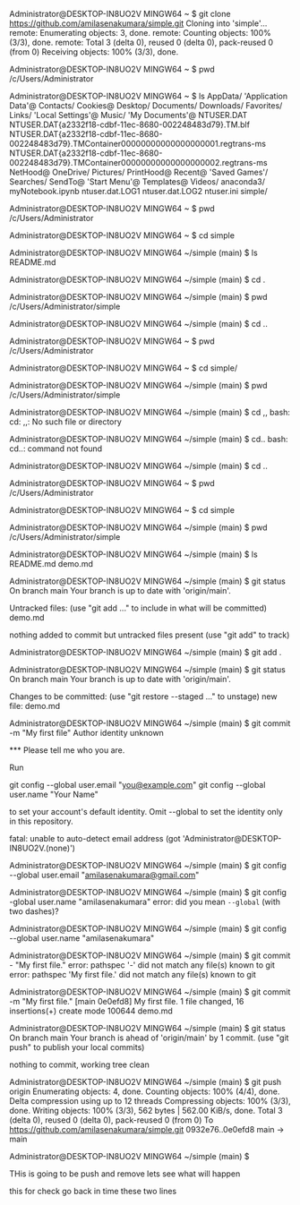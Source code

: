 
Administrator@DESKTOP-IN8UO2V MINGW64 ~
$ git clone https://github.com/amilasenakumara/simple.git
Cloning into 'simple'...
remote: Enumerating objects: 3, done.
remote: Counting objects: 100% (3/3), done.
remote: Total 3 (delta 0), reused 0 (delta 0), pack-reused 0 (from 0)
Receiving objects: 100% (3/3), done.

Administrator@DESKTOP-IN8UO2V MINGW64 ~
$ pwd
/c/Users/Administrator

Administrator@DESKTOP-IN8UO2V MINGW64 ~
$ ls
 AppData/
'Application Data'@
 Contacts/
 Cookies@
 Desktop/
 Documents/
 Downloads/
 Favorites/
 Links/
'Local Settings'@
 Music/
'My Documents'@
 NTUSER.DAT
 NTUSER.DAT{a2332f18-cdbf-11ec-8680-002248483d79}.TM.blf
 NTUSER.DAT{a2332f18-cdbf-11ec-8680-002248483d79}.TMContainer00000000000000000001.regtrans-ms
 NTUSER.DAT{a2332f18-cdbf-11ec-8680-002248483d79}.TMContainer00000000000000000002.regtrans-ms
 NetHood@
 OneDrive/
 Pictures/
 PrintHood@
 Recent@
'Saved Games'/
 Searches/
 SendTo@
'Start Menu'@
 Templates@
 Videos/
 anaconda3/
 myNotebook.ipynb
 ntuser.dat.LOG1
 ntuser.dat.LOG2
 ntuser.ini
 simple/

Administrator@DESKTOP-IN8UO2V MINGW64 ~
$ pwd
/c/Users/Administrator

Administrator@DESKTOP-IN8UO2V MINGW64 ~
$ cd simple

Administrator@DESKTOP-IN8UO2V MINGW64 ~/simple (main)
$ ls
README.md

Administrator@DESKTOP-IN8UO2V MINGW64 ~/simple (main)
$ cd .

Administrator@DESKTOP-IN8UO2V MINGW64 ~/simple (main)
$ pwd
/c/Users/Administrator/simple

Administrator@DESKTOP-IN8UO2V MINGW64 ~/simple (main)
$ cd ..

Administrator@DESKTOP-IN8UO2V MINGW64 ~
$ pwd
/c/Users/Administrator

Administrator@DESKTOP-IN8UO2V MINGW64 ~
$ cd simple/

Administrator@DESKTOP-IN8UO2V MINGW64 ~/simple (main)
$ pwd
/c/Users/Administrator/simple

Administrator@DESKTOP-IN8UO2V MINGW64 ~/simple (main)
$ cd ,,
bash: cd: ,,: No such file or directory

Administrator@DESKTOP-IN8UO2V MINGW64 ~/simple (main)
$ cd..
bash: cd..: command not found

Administrator@DESKTOP-IN8UO2V MINGW64 ~/simple (main)
$ cd ..

Administrator@DESKTOP-IN8UO2V MINGW64 ~
$ pwd
/c/Users/Administrator

Administrator@DESKTOP-IN8UO2V MINGW64 ~
$ cd simple

Administrator@DESKTOP-IN8UO2V MINGW64 ~/simple (main)
$ pwd
/c/Users/Administrator/simple

Administrator@DESKTOP-IN8UO2V MINGW64 ~/simple (main)
$ ls
README.md  demo.md

Administrator@DESKTOP-IN8UO2V MINGW64 ~/simple (main)
$ git status
On branch main
Your branch is up to date with 'origin/main'.

Untracked files:
  (use "git add <file>..." to include in what will be committed)
        demo.md

nothing added to commit but untracked files present (use "git add" to track)

Administrator@DESKTOP-IN8UO2V MINGW64 ~/simple (main)
$ git add .

Administrator@DESKTOP-IN8UO2V MINGW64 ~/simple (main)
$ git status
On branch main
Your branch is up to date with 'origin/main'.

Changes to be committed:
  (use "git restore --staged <file>..." to unstage)
        new file:   demo.md


Administrator@DESKTOP-IN8UO2V MINGW64 ~/simple (main)
$ git commit -m "My first file"
Author identity unknown

*** Please tell me who you are.

Run

  git config --global user.email "you@example.com"
  git config --global user.name "Your Name"

to set your account's default identity.
Omit --global to set the identity only in this repository.

fatal: unable to auto-detect email address (got 'Administrator@DESKTOP-IN8UO2V.(none)')

Administrator@DESKTOP-IN8UO2V MINGW64 ~/simple (main)
$ git config --global user.email "amilasenakumara@gmail.com"

Administrator@DESKTOP-IN8UO2V MINGW64 ~/simple (main)
$ git config -global user.name "amilasenakumara"
error: did you mean `--global` (with two dashes)?

Administrator@DESKTOP-IN8UO2V MINGW64 ~/simple (main)
$ git config --global user.name "amilasenakumara"

Administrator@DESKTOP-IN8UO2V MINGW64 ~/simple (main)
$ git commit - "My first file."
error: pathspec '-' did not match any file(s) known to git
error: pathspec 'My first file.' did not match any file(s) known to git

Administrator@DESKTOP-IN8UO2V MINGW64 ~/simple (main)
$ git commit -m "My first file."
[main 0e0efd8] My first file.
 1 file changed, 16 insertions(+)
 create mode 100644 demo.md

Administrator@DESKTOP-IN8UO2V MINGW64 ~/simple (main)
$ git status
On branch main
Your branch is ahead of 'origin/main' by 1 commit.
  (use "git push" to publish your local commits)

nothing to commit, working tree clean

Administrator@DESKTOP-IN8UO2V MINGW64 ~/simple (main)
$ git push origin
Enumerating objects: 4, done.
Counting objects: 100% (4/4), done.
Delta compression using up to 12 threads
Compressing objects: 100% (3/3), done.
Writing objects: 100% (3/3), 562 bytes | 562.00 KiB/s, done.
Total 3 (delta 0), reused 0 (delta 0), pack-reused 0 (from 0)
To https://github.com/amilasenakumara/simple.git
   0932e76..0e0efd8  main -> main

Administrator@DESKTOP-IN8UO2V MINGW64 ~/simple (main)
$


THis is going to be push and remove lets see what will happen

this for check go back in time these two lines 
